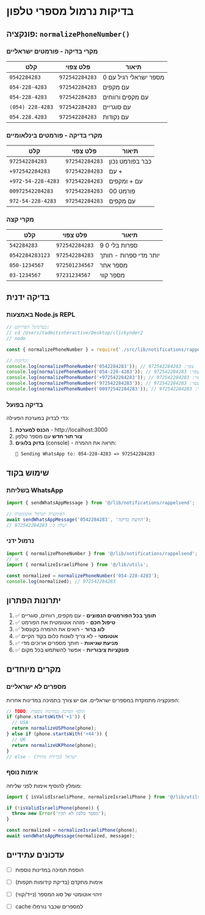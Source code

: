 # בדיקות נרמול מספרי טלפון

## פונקציה: `normalizePhoneNumber()`

### מקרי בדיקה - פורמטים ישראליים

| קלט | פלט צפוי | תיאור |
|-----|----------|-------|
| `0542284283` | `972542284283` | מספר ישראלי רגיל עם 0 |
| `054-228-4283` | `972542284283` | עם מקפים |
| `054-228-4283` | `972542284283` | עם מקפים ורווחים |
| `(054) 228-4283` | `972542284283` | עם סוגריים |
| `054.228.4283` | `972542284283` | עם נקודות |

### מקרי בדיקה - פורמטים בינלאומיים

| קלט | פלט צפוי | תיאור |
|-----|----------|-------|
| `972542284283` | `972542284283` | כבר בפורמט נכון |
| `+972542284283` | `972542284283` | עם + |
| `+972-54-228-4283` | `972542284283` | עם + ומקפים |
| `00972542284283` | `972542284283` | פורמט 00 |
| `972-54-228-4283` | `972542284283` | עם מקפים |

### מקרי קצה

| קלט | פלט צפוי | תיאור |
|-----|----------|-------|
| `542284283` | `972542284283` | 9 ספרות בלי 0 |
| `0542284283123` | `972542284283` | יותר מדי ספרות - חותך |
| `050-1234567` | `972501234567` | מספר אחר |
| `03-1234567` | `97231234567` | מספר קווי |

## בדיקה ידנית

### באמצעות Node.js REPL

```javascript
// בטרמינל הפרויקט:
// cd /Users/tadmitinteractive/Desktop/clickynder2
// node

const { normalizePhoneNumber } = require('./src/lib/notifications/rappelsend');

// בדיקות:
console.log(normalizePhoneNumber('0542284283')); // צפוי: 972542284283
console.log(normalizePhoneNumber('054-228-4283')); // צפוי: 972542284283
console.log(normalizePhoneNumber('+972542284283')); // צפוי: 972542284283
console.log(normalizePhoneNumber('972542284283')); // צפוי: 972542284283
console.log(normalizePhoneNumber('00972542284283')); // צפוי: 972542284283
```

### בדיקה בפועל

כדי לבדוק במערכת הפעילה:

1. **הכנס למערכת** - http://localhost:3000
2. **צור תור חדש** עם מספר טלפון
3. **בדוק בלוגים** (console) - תראה את ההמרה:
   ```
   📱 Sending WhatsApp to: 054-228-4283 => 972542284283
   ```

## שימוש בקוד

### בשליחת WhatsApp

```typescript
import { sendWhatsAppMessage } from '@/lib/notifications/rappelsend';

// הפונקציה תנרמל אוטומטית
await sendWhatsAppMessage('0542284283', 'הודעת בדיקה');
// ישלח ל: 972542284283
```

### נרמול ידני

```typescript
import { normalizePhoneNumber } from '@/lib/notifications/rappelsend';
// או
import { normalizeIsraeliPhone } from '@/lib/utils';

const normalized = normalizePhoneNumber('054-228-4283');
console.log(normalized); // 972542284283
```

## יתרונות הפתרון

1. ✅ **תומך בכל הפורמטים הנפוצים** - עם מקפים, רווחים, סוגריים
2. ✅ **טיפול חכם** - מזהה אוטומטית את הפורמט
3. ✅ **לוג ברור** - רואים את ההמרה בקונסול
4. ✅ **אוטומטי** - לא צריך לשנות כלום בקוד הקיים
5. ✅ **מניעת שגיאות** - חותך מספרים ארוכים מדי
6. ✅ **פונקציות ציבוריות** - אפשר להשתמש בכל מקום

## מקרים מיוחדים

### מספרים לא ישראליים

הפונקציה מתמקדת במספרים ישראליים. אם יש צורך בתמיכה במדינות אחרות:

```typescript
// TODO: הוסף תמיכה במדינות נוספות
if (phone.startsWith('+1')) {
  // USA
  return normalizeUSPhone(phone);
} else if (phone.startsWith('+44')) {
  // UK
  return normalizeUKPhone(phone);
}
// else - ישראל (ברירת מחדל)
```

### אימות נוסף

מומלץ להוסיף אימות לפני שליחה:

```typescript
import { isValidIsraeliPhone, normalizeIsraeliPhone } from '@/lib/utils';

if (!isValidIsraeliPhone(phone)) {
  throw new Error('מספר טלפון לא תקין');
}

const normalized = normalizeIsraeliPhone(phone);
await sendWhatsAppMessage(normalized, message);
```

## עדכונים עתידיים

- [ ] הוספת תמיכה במדינות נוספות
- [ ] אימות מתקדם (בדיקת קידומות תקפות)
- [ ] זיהוי אוטומטי של סוג המספר (נייד/קווי)
- [ ] cache למספרים שכבר נורמלו

